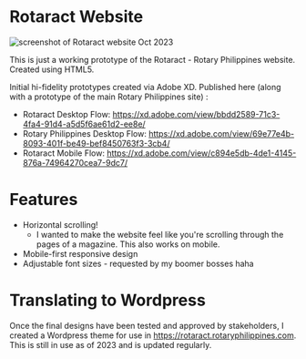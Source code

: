 # Rotaract Website

![screenshot of Rotaract website Oct 2023](https://i.imgur.com/zVFbVhW.png)

This is just a working prototype of the Rotaract - Rotary Philippines website. Created using HTML5. 

Initial hi-fidelity prototypes created via Adobe XD. Published here (along with a prototype of the main Rotary Philippines site) : 

- Rotaract Desktop Flow: https://xd.adobe.com/view/bbdd2589-71c3-4fa4-91d4-a5d5f6ae61d2-ee8e/
- Rotary Philippines Desktop Flow: https://xd.adobe.com/view/69e77e4b-8093-401f-be49-bef8450763f3-3cb4/
- Rotaract Mobile Flow: https://xd.adobe.com/view/c894e5db-4de1-4145-876a-74964270cea7-9dc7/

# Features
- Horizontal scrolling! 
    - I wanted to make the website feel like you're scrolling through the pages of a magazine. This also works on mobile.
- Mobile-first responsive design
- Adjustable font sizes - requested by my boomer bosses haha

# Translating to Wordpress

Once the final designs have been tested and approved by stakeholders, I created a Wordpress theme for use in https://rotaract.rotaryphilippines.com. This is still in use as of 2023 and is updated regularly.
